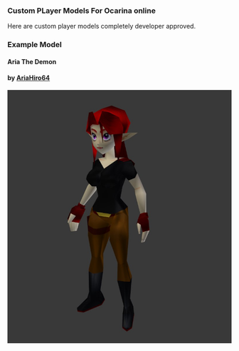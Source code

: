 ### Custom PLayer Models For Ocarina online
Here are custom player models completely developer approved.
### Example Model
#### Aria The Demon
#### by [AriaHiro64](https://github.com/AriaHiro64)
[![Download](img/aria.jpg)](Play%20As%20Packages/Aria%20The%20Demon/zzplayas_aria_the_demon.pak)
